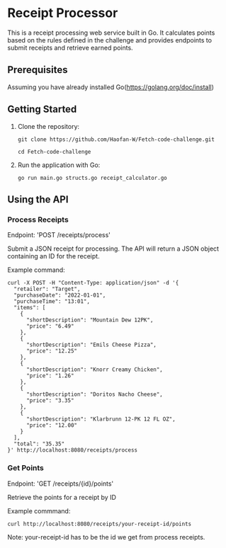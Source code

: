 # Receipt Processor

This is a receipt processing web service built in Go. It calculates points based on the
rules defined in the challenge and provides endpoints to submit receipts and retrieve
earned points.

## Prerequisites

Assuming you have already installed Go(https://golang.org/doc/install)

## Getting Started

1. Clone the repository:

   `git clone https://github.com/Haofan-W/Fetch-code-challenge.git`

   `cd Fetch-code-challenge`

2. Run the application with Go:

   `go run main.go structs.go receipt_calculator.go`

## Using the API

### Process Receipts

Endpoint: 'POST /receipts/process'

Submit a JSON receipt for processing. The API will return a JSON object containing an ID for the receipt.

Example command:

```
curl -X POST -H "Content-Type: application/json" -d '{
  "retailer": "Target",
  "purchaseDate": "2022-01-01",
  "purchaseTime": "13:01",
  "items": [
    {
      "shortDescription": "Mountain Dew 12PK",
      "price": "6.49"
    },
    {
      "shortDescription": "Emils Cheese Pizza",
      "price": "12.25"
    },
    {
      "shortDescription": "Knorr Creamy Chicken",
      "price": "1.26"
    },
    {
      "shortDescription": "Doritos Nacho Cheese",
      "price": "3.35"
    },
    {
      "shortDescription": "Klarbrunn 12-PK 12 FL OZ",
      "price": "12.00"
    }
  ],
  "total": "35.35"
}' http://localhost:8080/receipts/process
```

### Get Points

Endpoint: 'GET /receipts/{id}/points'

Retrieve the points for a receipt by ID

Example commmand:

`curl http://localhost:8080/receipts/your-receipt-id/points`

Note: your-receipt-id has to be the id we get from process receipts.
